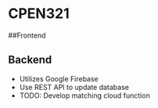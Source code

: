 # CPEN321

##Frontend

## Backend
* Utilizes Google Firebase
* Use REST API to update database
* TODO: Develop matching cloud function